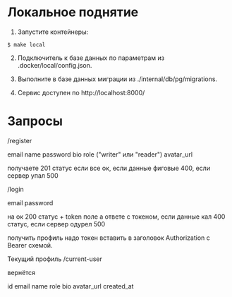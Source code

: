 # Локальное поднятие

1. Запустите контейнеры:

```
$ make local
```

2. Подключитель к базе данных по параметрам из .docker/local/config.json.

3. Выполните в базе данных миграции из ./internal/db/pg/migrations.

4. Сервис доступен по http://localhost:8000/

# Запросы

/register

email
name
password
bio
role ("writer" или "reader")
avatar_url

получаете 201 статус если все ок, если данные фиговые 400, если сервер упал 500

/login

email
password

на ок 200 статус + token поле а ответе с токеном, если данные кал 400 статус, если сервер одурел 500

получить профиль надо токен вставить в заголовок Authorization с Bearer схемой.

Текущий профиль /current-user

вернётся

id
email
name
role
bio
avatar_url
created_at
